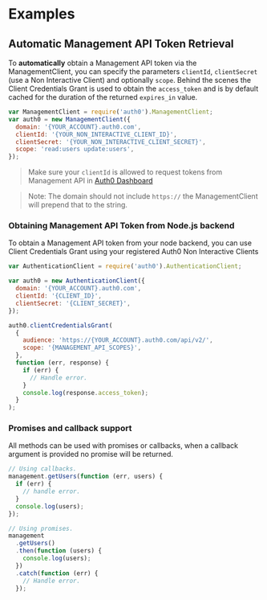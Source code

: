 # Examples

## Automatic Management API Token Retrieval

To **automatically** obtain a Management API token via the ManagementClient, you can specify the parameters `clientId`, `clientSecret` (use a Non Interactive Client) and optionally `scope`.
Behind the scenes the Client Credentials Grant is used to obtain the `access_token` and is by default cached for the duration of the returned `expires_in` value.

```js
var ManagementClient = require('auth0').ManagementClient;
var auth0 = new ManagementClient({
  domain: '{YOUR_ACCOUNT}.auth0.com',
  clientId: '{YOUR_NON_INTERACTIVE_CLIENT_ID}',
  clientSecret: '{YOUR_NON_INTERACTIVE_CLIENT_SECRET}',
  scope: 'read:users update:users',
});
```

> Make sure your `clientId` is allowed to request tokens from Management API in [Auth0 Dashboard](https://manage.auth0.com/#/apis)

> Note: The domain should not include `https://` the ManagementClient will prepend that to the string.

### Obtaining Management API Token from Node.js backend

To obtain a Management API token from your node backend, you can use Client Credentials Grant using your registered Auth0 Non Interactive Clients

```js
var AuthenticationClient = require('auth0').AuthenticationClient;

var auth0 = new AuthenticationClient({
  domain: '{YOUR_ACCOUNT}.auth0.com',
  clientId: '{CLIENT_ID}',
  clientSecret: '{CLIENT_SECRET}',
});

auth0.clientCredentialsGrant(
  {
    audience: 'https://{YOUR_ACCOUNT}.auth0.com/api/v2/',
    scope: '{MANAGEMENT_API_SCOPES}',
  },
  function (err, response) {
    if (err) {
      // Handle error.
    }
    console.log(response.access_token);
  }
);
```

### Promises and callback support

All methods can be used with promises or callbacks, when a callback argument is provided no promise will be returned.

```js
// Using callbacks.
management.getUsers(function (err, users) {
  if (err) {
    // handle error.
  }
  console.log(users);
});

// Using promises.
management
  .getUsers()
  .then(function (users) {
    console.log(users);
  })
  .catch(function (err) {
    // Handle error.
  });
```
